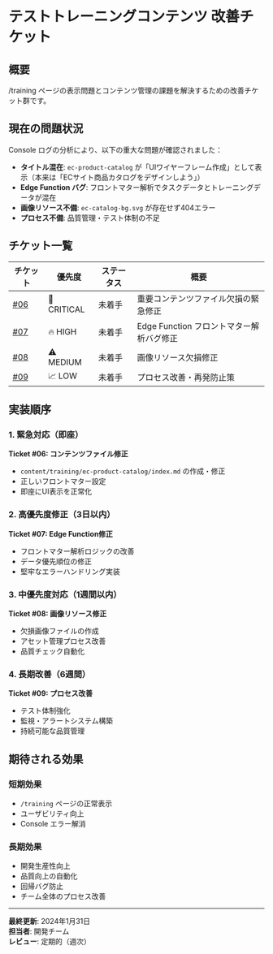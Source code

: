 # テストトレーニングコンテンツ 改善チケット

## 概要

/training ページの表示問題とコンテンツ管理の課題を解決するための改善チケット群です。

## 現在の問題状況

Console ログの分析により、以下の重大な問題が確認されました：

- **タイトル混在**: `ec-product-catalog` が「UIワイヤーフレーム作成」として表示（本来は「ECサイト商品カタログをデザインしよう」）
- **Edge Function バグ**: フロントマター解析でタスクデータとトレーニングデータが混在
- **画像リソース不備**: `ec-catalog-bg.svg` が存在せず404エラー
- **プロセス不備**: 品質管理・テスト体制の不足

## チケット一覧

| チケット | 優先度 | ステータス | 概要 |
|---------|--------|------------|------|
| [#06](./ticket-06-critical-content-missing.md) | 🚨 CRITICAL | 未着手 | 重要コンテンツファイル欠損の緊急修正 |
| [#07](./ticket-07-edge-function-parsing-bug.md) | 🔥 HIGH | 未着手 | Edge Function フロントマター解析バグ修正 |
| [#08](./ticket-08-missing-image-resources.md) | ⚠️ MEDIUM | 未着手 | 画像リソース欠損修正 |
| [#09](./ticket-09-process-improvement.md) | 📈 LOW | 未着手 | プロセス改善・再発防止策 |

## 実装順序

### 1. 緊急対応（即座）
**Ticket #06: コンテンツファイル修正**
- `content/training/ec-product-catalog/index.md` の作成・修正
- 正しいフロントマター設定
- 即座にUI表示を正常化

### 2. 高優先度修正（3日以内）  
**Ticket #07: Edge Function修正**
- フロントマター解析ロジックの改善
- データ優先順位の修正
- 堅牢なエラーハンドリング実装

### 3. 中優先度対応（1週間以内）
**Ticket #08: 画像リソース修正**
- 欠損画像ファイルの作成
- アセット管理プロセス改善
- 品質チェック自動化

### 4. 長期改善（6週間）
**Ticket #09: プロセス改善**
- テスト体制強化
- 監視・アラートシステム構築
- 持続可能な品質管理

## 期待される効果

### 短期効果
- `/training` ページの正常表示
- ユーザビリティ向上
- Console エラー解消

### 長期効果
- 開発生産性向上
- 品質向上の自動化
- 回帰バグ防止
- チーム全体のプロセス改善

---

**最終更新**: 2024年1月31日  
**担当者**: 開発チーム  
**レビュー**: 定期的（週次）